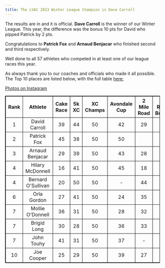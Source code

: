 ```yaml
---
title: The LVAC 2023 Winter League Champion is Dave Carroll
---
```

The results are in and it is official. <b>Dave Carroll</b> is the winner of our Winter League. This year, the difference was the bonus 10 pts for David who pipped Patrick by 2 pts. 

Congratulations to <b>Patrick Fox</b> and <b>Arnaud Benjacar</b> who finished second and third respectively.

Well done to all 57 athletes who competed in at least one of our league races this year. 

As always thank you to our coaches and officials who made it all possible. The Top 10 places are listed below, with the full table <a href="https://liffeyvalleyac.com/assets/results/winter-league-2022-2023/LVAC-Final-Winter-League-2022-23.pdf" target="_blank" rel="noopener noreferrer">here:</a>

<a href="https://www.instagram.com/p/CqWEqYrsTwV/" target="_blank" rel="noopener noreferrer">Photos on Instagram</a>

<html>
<head>
<style>
table, th, td {
  border: 1px solid black;
  border-collapse: collapse;
}
th, td {
      text-align: center
}
</style>
</head>
<body>

<table style="width:100%">
  <tr>
    <th style="width:10%">Rank</th>
    <th style="width:20%">Athlete</th>
    <th style="width:10%">Cake Race   </th>
    <th style="width:10%">5k XC       </th>
    <th style="width:10%">XC Champs   </th>
    <th style="width:10%">Avondale Cup</th>
    <th style="width:10%">2 Mile Road </th>
    <th style="width:10%">5 Race Bonus</th>
    <th style="width:10%">Worst Race</th>
    <th style="width:10%">Total</th>
  </tr>
  <tr>
    <td>1</td>
    <td>David Carroll</td>
    <td>39</td>
    <td>44</td>
    <td>50</td>
    <td>42</td>
    <td>29</td>
    <td>10</td>
    <td>-29</td>
    <td>185</td>
  </tr>
  <tr>
    <td>2</td>
    <td>Patrick Fox</td>
    <td>45</td>
    <td>38</td>
    <td>50</td>
    <td>50</td>
    <td></td>
    <td></td>
    <td></td>
    <td>183</td>
  </tr>
  <tr>
    <td>3</td>
    <td>Arnaud Benjacar</td>
    <td>29</td>
    <td>39</td>
    <td>50</td>
    <td>43</td>
    <td>28</td>
    <td>10</td>
    <td>-28</td>
    <td>171</td>
  </tr>
  <tr>
    <td>4</td>
    <td>Hilary McDonnell</td>
    <td>16</td>
    <td>41</td>
    <td>50</td>
    <td>45</td>
    <td>18</td>
    <td>10</td>
    <td>-16</td>
    <td>164</td>
  </tr>
  <tr>
    <td>4</td>
    <td>Bernard O'Sullivan</td>
    <td>20</td>
    <td>50</td>
    <td>50</td>
    <td>-</td>
    <td>44</td>
    <td>-</td>
    <td>-</td>
    <td>164</td>
  </tr>
  <tr>
    <td>6</td>
    <td>Orla Gordon</td>
    <td>27</td>
    <td>41</td>
    <td>50</td>
    <td>24</td>
    <td>35</td>
    <td>10</td>
    <td>-24</td>
    <td>163</td>
  </tr>
  <tr>
    <td>7</td>
    <td>Mollie O'Donnell</td>
    <td>36</td>
    <td>31</td>
    <td>50</td>
    <td>28</td>
    <td>32</td>
    <td>10</td>
    <td>-28</td>
    <td>159</td>
  </tr>
  <tr>
    <td>7</td>
    <td>Brigid Long</td>
    <td>30</td>
    <td>28</td>
    <td>50</td>
    <td>36</td>
    <td>33</td>
    <td>10</td>
    <td>-28</td>
    <td>159</td>
  </tr>
  <tr>
    <td>7</td>
    <td>John Touhy</td>
    <td>41</td>
    <td>31</td>
    <td>50</td>
    <td>37</td>
    <td>-</td>
    <td>-</td>
    <td>-</td>
    <td>159</td>
  </tr>
    <tr>
    <td>10</td>
    <td>Joe Cooper</td>
    <td>25</td>
    <td>29</td>
    <td>50</td>
    <td>39</td>
    <td>27</td>
    <td>10</td>
    <td>-25</td>
    <td>155</td>
  </tr>
</table>



